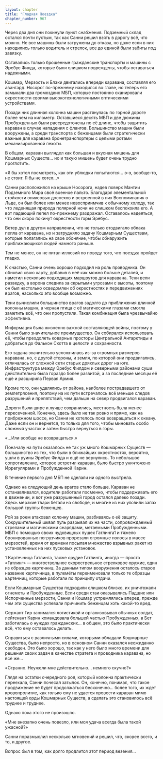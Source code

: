 ```yaml
---
layout: chapter
title: "Гладкая Поездка"
chapter_number: 967
---
```


Через два дня они покинули пункт снабжения. Подземный склад остался почти пустым, так как Санни решил взять в дорогу всё, что можно. Не все машины были загружены до отказа, но даже если в них находились только водитель и стрелок, все до единой были забиты под завязку.

Оставались только брошенные гражданские транспорты и машины с Эребус Филда, которые были слишком повреждены, чтобы оставаться надежными.

Кошмар, Мерзость и Блэки двигались впереди каравана, составляя его авангард. Носорог по-прежнему находился во главе, но теперь его замыкали два громоздких МБП, которые постоянно сканировали окрестности своими высокотехнологичными оптическими устройствами.

Позади них длинная колонна машин растянулась по горной дороге более чем на километр. Оставшиеся десять МБП и две дюжины Пробужденных были рассредоточены по её длине, чтобы защитить караван в случае нападения с флангов. Большинство машин были вооружены, а среди транспорта с беженцами были стратегически важные для каравана бронетранспортеры с целыми ротами механизированной пехоты.

В общем, караван выглядел как большая и вкусная мишень для Кошмарных Существ... но и такую мишень будет очень трудно проглотить.

«Я бы хотел посмотреть, как эти ублюдки попытаются... э-э, вообще-то, не стоит. Я бы не хотел...»

Санни расположился на крыше Носорога, надев поверх Мантии Подземного Мира своё военное пальто. Благодаря элементальной стойкости ониксовых доспехов и встроенной в них Воспоминания о Льде, он был более или менее невосприимчив к обычному холоду, так что леденящая природа полярной ночи не слишком беспокоила его. А вот падающий пепел по-прежнему раздражал. Оставалось надеяться, что они скоро покинут окрестности горы Эребус.

Ветер дул в другом направлении, что не только отодвигало облака пепла от каравана, но и затрудняло задачу Кошмарным Существам, которые полагались на свое обоняние, чтобы обнаружить приближающихся людей намного раньше.

Тем не менее, он не питал иллюзий по поводу того, что поездка пройдет гладко.

К счастью, Санни очень хорошо подходил на роль проводника. Он обновил свою карту, добавив в неё как можно больше деталей, и наметил несколько подходящих маршрутов для каравана. Тени вели разведку, а ворона следила за скрытыми угрозами с высоты, поэтому он был настолько осведомлен об окрестностях и передвижениях врагов, насколько это вообще возможно.

Тени вычислили большинство врагов задолго до приближения длинной колонны машин, а черная птица с её магическими глазами смогла заметить всё, что они пропустили. Такая комбинация была чрезвычайно эффективна.

Информация была жизненно важной составляющей войны, поэтому у Санни было значительное преимущество. Он собирался использовать её, чтобы преодолеть коварные просторы Центральной Антарктиды и добраться до Фалькон Скотта в целости и сохранности.

Его задача значительно усложнилась из-за огромных размеров каравана, но, с другой стороны, и земля, по которой они продвигались, отличалась от сложной сети старых дряхлых дорог на юге. Инфраструктура между Эребус Филдом и северными районами суши действительно была гораздо более развитой, а за последние месяцы её ещё и расширила Первая Армия.

Кроме того, они удалялись от района, наиболее пострадавшего от землетрясения, поэтому на их пути встречалось всё меньше следов разрушений и препятствий, чем дальше на север продвигался караван.

Дороги были шире и лучше сохранились, местность была менее пересеченной. Конечно, здесь было не так ровно и прямо, как на прибрежном шоссе, но Санни не хотелось пока возвращаться к океану. Даже если он и вернется, то только для того, чтобы миновать особо сложный участок и затем быстро вернуться в горы.

«...Или вообще не возвращаться.»

Поначалу на пути оказалось не так уж много Кошмарных Существ — большинство из тех, что были в ближайших окрестностях, вероятно, ушли в руины Эребус Филда и ещё не вернулись. То небольшое сопротивление, которое встретил караван, было быстро уничтожено Иррегулярами и Пробужденной Карин.

В течение первого дня МБП не сделали ни одного выстрела.

Однако на следующий день врагов стало больше. Караван не останавливался, водители работали посменно, чтобы поддерживать его в движении, и вот уже разрушенный город остался далеко позади. Здесь мерзкие твари бегали на свободе, и многие из них уловили запах большой группы беженцев.

Рой за роем атаковал колонну машин, разбиваясь о её защиту. Сокрушительный шквал пуль разрывал их на части, сопровождаемый стрелами и магическими снарядами, метаемыми Пробужденными. МБП с помощью своих чудовищных пушек Гатлинга1 и тяжело бронированных погрузчиков прорезали огромные полосы в массе мерзостей, время от времени посылая множество взрывных ракет из установленных на них пусковых установок.

1 Картечница Гатлинга, также орудие Гатлинга, иногда — просто «Гатлинг» — многоствольное скорострельное стрелковое оружие, один из образцов картечниц. За данным типом вооружения осталось старое название картечница, в пулемёты переименовали только те образцы картечниц, которые работали по принципу отдачи.

Если Кошмарные Существа подходили слишком близко, их уничтожали огнеметы и Пробужденные. Если среди стаи оказывались Падшие или Испорченные мерзости, Санни и Кошмар устремлялись вперед, прежде чем эти существа успевали причинить беженцам хоть какой-то вред.

Сержант Гир занимался логистикой и организовывал обычных солдат, лейтенант Карин командовала большей частью Пробужденных, а Бет заботилась о нуждах гражданских... в общем, это было практически всё, что ему оставалось делать.

Справиться с различными силами, которыми обладали Кошмарные Существа, было непросто, но в основном Санни оказался неожиданно свободен. Это было хорошо, так как у него было много времени для решения своих задач в качестве стратега и проводника каравана, но всё же...

«Странно. Неужели мне действительно... немного скучно?»

Глядя на остатки очередного роя, который колонна практически переехала, Санни почесал затылок. Он, конечно, понимал, что такое продвижение не будет продолжаться бесконечно... более того, их ждет кровопролитие, как только ему не удастся провести караван мимо настоящей орды Кошмарных Существ, а сделать это становилось всё труднее и труднее.

Однако пока этого не произошло.

«Мне внезапно очень повезло, или моя удача всегда была такой ужасной?»

Санни поразмыслил несколько мгновений и решил, что, скорее всего, и то, и другое.

Вопрос был в том, как долго продлится этот период везения...
